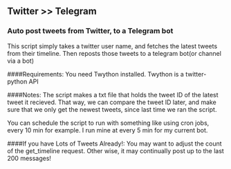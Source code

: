 ## Twitter >> Telegram
### Auto post tweets from Twitter, to a Telegram bot

This script simply takes a twitter user name, and fetches the latest tweets
from their timeline. Then reposts those tweets to a telegram bot(or channel via a bot)

####Requirements:
You need Twython installed. Twython is a twitter-python API

####Notes:
The script makes a txt file that holds the tweet ID of the latest tweet it 
recieved. That way, we can compare the tweet ID later, and make sure that we
only get the newest tweets, since last time we ran the script.

You can schedule the script to run with something like using cron jobs, 
every 10 min for example. I run mine at every 5 min for my current bot.

####If you have Lots of Tweets Already!:
You may want to adjust the count of the get_timeline request.
Other wise, it may continually post up to the last 200 messages!
